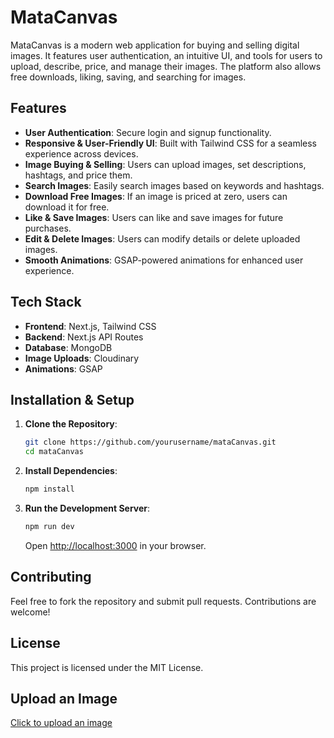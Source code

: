# MataCanvas

MataCanvas is a modern web application for buying and selling digital images. It features user authentication, an intuitive UI, and tools for users to upload, describe, price, and manage their images. The platform also allows free downloads, liking, saving, and searching for images.

## Features

- **User Authentication**: Secure login and signup functionality.
- **Responsive & User-Friendly UI**: Built with Tailwind CSS for a seamless experience across devices.
- **Image Buying & Selling**: Users can upload images, set descriptions, hashtags, and price them.
- **Search Images**: Easily search images based on keywords and hashtags.
- **Download Free Images**: If an image is priced at zero, users can download it for free.
- **Like & Save Images**: Users can like and save images for future purchases.
- **Edit & Delete Images**: Users can modify details or delete uploaded images.
- **Smooth Animations**: GSAP-powered animations for enhanced user experience.

## Tech Stack

- **Frontend**: Next.js, Tailwind CSS
- **Backend**: Next.js API Routes
- **Database**: MongoDB
- **Image Uploads**: Cloudinary
- **Animations**: GSAP

## Installation & Setup

1. **Clone the Repository**:
   ```bash
   git clone https://github.com/yourusername/mataCanvas.git
   cd mataCanvas
   ```
2. **Install Dependencies**:
   ```bash
   npm install
   ```
3. **Run the Development Server**:
   ```bash
   npm run dev
   ```
   Open [http://localhost:3000](http://localhost:3000) in your browser.

## Contributing

Feel free to fork the repository and submit pull requests. Contributions are welcome!

## License

This project is licensed under the MIT License.

## Upload an Image

[Click to upload an image](http://localhost:3000/submit_image)

